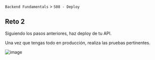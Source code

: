`Backend Fundamentals` > `S08 - Deploy` 
	
## Reto 2

Siguiendo los pasos anteriores, haz deploy de tu API.

Una vez que tengas todo en producción, realiza las pruebas pertinentes.

![image](https://github.com/beduExpert/A2-Backend-Fundamentals-2020/raw/master/Sesion-08/Ejemplo-02/img/Untitled%205.png)
